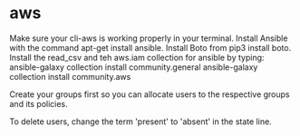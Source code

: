 # aws
Make sure your cli-aws is working properly in your terminal.
Install Ansible with the command apt-get install ansible.
Install Boto from pip3 install boto.
Install the read_csv and teh aws.iam collection for ansible by typing:
  ansible-galaxy collection install community.general
  ansible-galaxy collection install community.aws
  
Create your groups first so you can allocate users to the respective groups and its policies.

To delete users, change the term 'present' to 'absent' in the state line.
